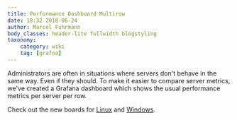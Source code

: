 ```yaml
---
title: Performance Dashboard Multirow   
date: 18:32 2018-06-24
author: Marcel Fuhrmann
body_classes: header-lite fullwidth blogstyling
taxonomy:
    category: wiki
    tag: [grafna]
---
```


Administrators are often in situations where servers don't behave in the same way.
Even if they should.
To make it easier to compare server metrics, we've created a Grafana dashboard which shows the usual performance metrics per server per row.

Check out the new boards for [Linux](https://grafana.com/dashboards/6073) and [Windows](https://grafana.com/dashboards/6164).
